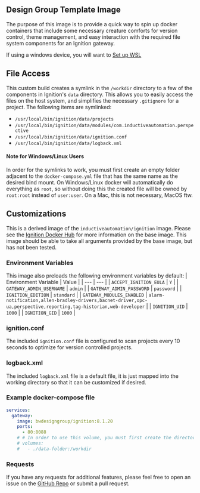 

## Design Group Template Image

The purpose of this image is to provide a quick way to spin up docker containers that include some necessary creature comforts for version control, theme management, and easy interaction with the required file system components for an Ignition gateway.

If using a windows device, you will want to [Set up WSL](docs/setting-up-wsl.md)

## File Access
This custom build creates a symlink in the `/workdir` directory to a few of the components in Ignition's `data` directory. This allows you to easily access the files on the host system, and simplifies the necessary `.gitignore` for a project. The following items are symlinked:
- `/usr/local/bin/ignition/data/projects`
- `/usr/local/bin/ignition/data/modules/com.inductiveautomation.perspective`
- `/usr/local/bin/ignition/data/ignition.conf`
- `/usr/local/bin/ignition/data/logback.xml`

#### Note for Windows/Linux Users
In order for the symlinks to work, you must first create an empty folder adjacent to the `docker-compose.yml` file that has the same name as the desired bind mount. On Windows/Linux docker will automatically do everything as `root`, so without doing this the created file will be owned by `root:root` instead of `user:user`. On a Mac, this is not necessary, MacOS ftw.

## Customizations
This is a derived image of the `inductiveautomation/ignition` image. Please see the [Ignition Docker Hub](https://hub.docker.com/r/inductiveautomation/ignition) for more information on the base image. This image should be able to take all arguments provided by the base image, but has not been tested.

### Environment Variables
This image also preloads the following environment variables by default:
| Environment Variable | Value |
| --- | --- |
| `ACCEPT_IGNITION_EULA` | `Y` |
| `GATEWAY_ADMIN_USERNAME` | `admin` |
| `GATEWAY_ADMIN_PASSWORD` | `password` |
| `IGNITION_EDITION` | `standard` |
| `GATEWAY_MODULES_ENABLED` | `alarm-notification,allen-bradley-drivers,bacnet-driver,opc-ua,perspective,reporting,tag-historian,web-developer` |
| `IGNITION_UID` | `1000` |
| `IGNITION_GID` | `1000` |

### ignition.conf
The included `ignition.conf` file is configured to scan projects every 10 seconds to optimize for version controlled projects.

### logback.xml
The included `logback.xml` file is a default file, it is just mapped into the working directory so that it can be customized if desired.

### Example docker-compose file
```yaml
services:
  gateway:
    image: bwdesigngroup/ignition:8.1.20
    ports:
      - 80:8088
    # # In order to use this volume, you must first create the directory `data-folder` next to the docker-compose.yml file
    # volumes:
    #   - ./data-folder:/workdir
```

### Requests
If you have any requests for additional features, please feel free to open an issue on the [GitHub Repo](https://github.com/design-group/ignition-docker) or submit a pull request.